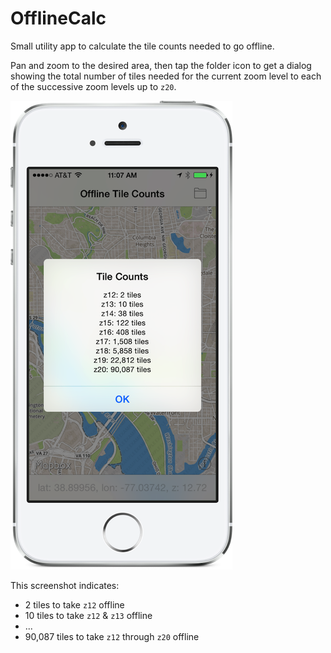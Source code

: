 # OfflineCalc

Small utility app to calculate the tile counts needed to go offline. 

Pan and zoom to the desired area, then tap the folder icon to get a dialog showing the total number of tiles needed for the current zoom level to each of the successive zoom levels up to `z20`. 

![](./screenshot.png)

This screenshot indicates: 

- 2 tiles to take `z12` offline
- 10 tiles to take `z12` & `z13` offline
- ...
- 90,087 tiles to take `z12` through `z20` offline
